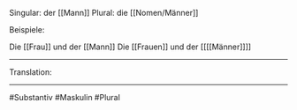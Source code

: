 Singular: der [[Mann]]
Plural: die [[Nomen/Männer]]


Beispiele:

Die [[Frau]] und der [[Mann]]
Die [[Frauen]] und der [[[[Männer]]]]


---
Translation:


---

#Substantiv #Maskulin  #Plural 
